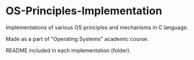 # OS-Principles-Implementation
Implementations of various OS principles and mechanisms in C language.

Made as a part of "Operating Systems" academic course.

README included in each implementation (folder).
